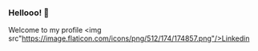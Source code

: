 ### Hellooo! 👋

 Welcome to my profile
 <img src"https://image.flaticon.com/icons/png/512/174/174857.png"/><a class="url" href="https://www.linkedin.com/in/ralf-prezia-6a38181a3/">Linkedin</a>
 <a>

<!--
**ralfprezia/ralfprezia** is a ✨ _special_ ✨ repository because its `README.md` (this file) appears on your GitHub profile.

Here are some ideas to get you started:

- 🔭 I’m currently working on ...
- 🌱 I’m currently learning ...
- 👯 I’m looking to collaborate on ...
- 🤔 I’m looking for help with ...
- 💬 Ask me about ...
- 📫 How to reach me: ...
- 😄 Pronouns: ...
- ⚡ Fun fact: ...
-->
